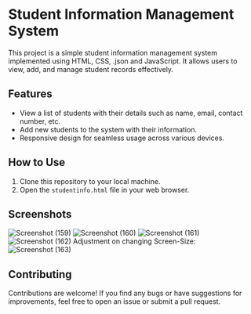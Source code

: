 # Student Information Management System

This project is a simple student information management system implemented using HTML, CSS, .json and JavaScript. It allows users to view, add, and manage student records effectively.

## Features

- View a list of students with their details such as name, email, contact number, etc.
- Add new students to the system with their information.
- Responsive design for seamless usage across various devices.

## How to Use

1. Clone this repository to your local machine.
2. Open the `studentinfo.html` file in your web browser.

## Screenshots

![Screenshot (159)](https://github.com/jayram0402/Student-Information.CRUD/assets/147648366/aeeac880-e31d-4d4d-8d66-a64ba2478a14)
![Screenshot (160)](https://github.com/jayram0402/Student-Information.CRUD/assets/147648366/a12b3c97-9791-4cf3-bdb4-0c11b4d28a6b)
![Screenshot (161)](https://github.com/jayram0402/Student-Information.CRUD/assets/147648366/8b626f8a-fe06-4433-a0e9-2e4cdfb4ebfb)
![Screenshot (162)](https://github.com/jayram0402/Student-Information.CRUD/assets/147648366/bb0c115e-beba-4a4b-b0cd-26a2fda8dc77)
Adjustment on changing Screen-Size:
![Screenshot (163)](https://github.com/jayram0402/Student-Information.CRUD/assets/147648366/78ec8182-9053-46e5-8651-1661701a0bd7)

## Contributing

Contributions are welcome! If you find any bugs or have suggestions for improvements, feel free to open an issue or submit a pull request.
